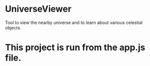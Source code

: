 # UniverseViewer
Tool to view the nearby universe and to learn about various celestial objects.

# This project is run from the app.js file.
